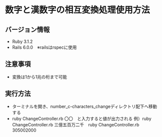 # 数字と漢数字の相互変換処理使用方法

## バージョン情報
- Ruby 3.1.2
- Rails 6.0.0　※railsはrspecに使用

## 注意事項
- 変換は1から1兆の桁まで可能

## 実行方法
- ターミナルを開き、number_c-characters_changeディレクトリ配下へ移動する
- ruby ChangeController.rb 〇〇　と入力すると値が出力される 例）ruby ChangeController.rb  三億五百万二千　ruby ChangeController.rb 305002000



